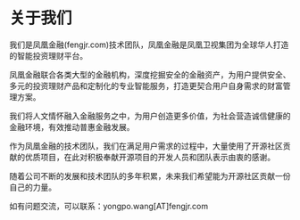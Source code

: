 # 关于我们
  我们是凤凰金融(fengjr.com)技术团队，凤凰金融是凤凰卫视集团为全球华人打造的智能投资理财平台。
  
  凤凰金融联合各类大型的金融机构，深度挖掘安全的金融资产，为用户提供安全、多元的投资理财产品和定制化的专业智能服务，打造更契合用户自身需求的财富管理方案。
  
  我们将人文情怀融入金融服务之中，为用户创造更多价值，为社会营造诚信健康的金融环境，有效推动普惠金融发展。
  
  作为凤凰金融的技术团队，我们在满足用户需求的过程中，大量使用了开源社区贡献的优质项目，在此对积极奉献开源项目的开发人员和团队表示由衷的感谢。
  
  随着公司不断的发展和技术团队的多年积累，未来我们希望能为开源社区贡献一份自己的力量。
  
  如有问题交流，可以联系：yongpo.wang[AT]fengjr.com 
